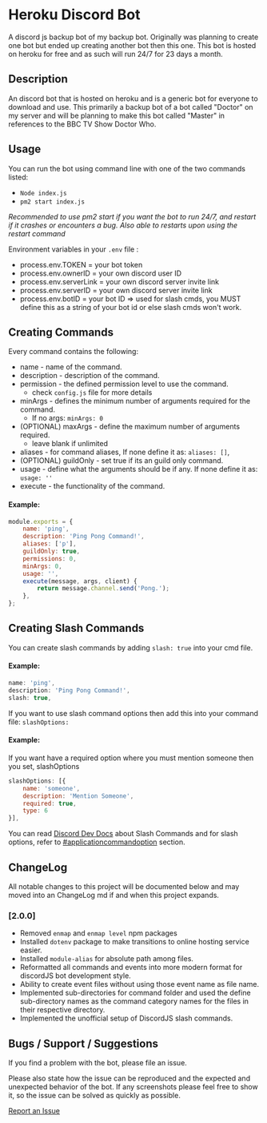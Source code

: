 # Heroku Discord Bot
A discord js backup bot of my backup bot. Originally was planning to create one bot but ended up creating another bot then this one. This bot is hosted on heroku for free and as such will run 24/7 for 23 days a month.


## Description
An discord bot that is hosted on heroku and is a generic bot for everyone to download and use. This primarily a backup bot of a bot called "Doctor" on my server and will be planning to make this bot called "Master" in references to the BBC TV Show Doctor Who.

## Usage

You can run the bot using command line with one of the two commands listed:
* `Node index.js`
* `pm2 start index.js`

*Recommended to use pm2 start if you want the bot to run 24/7, and restart if it crashes or encounters a bug. Also able to restarts upon using the restart command*

Environment variables in your `.env` file :
* process.env.TOKEN = your bot token
* process.env.ownerID = your own discord user ID
* process.env.serverLink = your own discord server invite link
* process.env.serverID = your own discord server invite link
* process.env.botID = your bot ID => used for slash cmds, you MUST define this as a string of your bot id or else slash cmds won't work.

## Creating Commands
Every command contains the following:
* name - name of the command.
* description - description of the command.
* permission - the defined permission level to use the command.
  * check `config.js` file for more details 
* minArgs - defines the minimum number of arguments required for the command. 
  * If no args: `minArgs: 0` 
* (OPTIONAL) maxArgs - define the maximum number of arguments required.
  * leave blank if unlimited
* aliases - for command aliases, If none define it as:  `aliases: []`,
* (OPTIONAL) guildOnly - set true if its an guild only command.
* usage - define what the arguments should be if any. If none define it as: `usage: ''`
* execute - the functionality of the command.

#### Example:
```JavaScript
module.exports = {
	name: 'ping',
	description: 'Ping Pong Command!',
	aliases: ['p'],
	guildOnly: true,
	permissions: 0,
	minArgs: 0, 
	usage: '',
	execute(message, args, client) {
		return message.channel.send('Pong.');
	},
};
```

## Creating Slash Commands
You can create slash commands by adding `slash: true` into your cmd file.

#### Example:
```javascript
name: 'ping',
description: 'Ping Pong Command!',
slash: true,
```

If you want to use slash command options then add this into your command file:
`slashOptions: `

#### Example:
If you want have a required option where you must mention someone then you set, slashOptions
```javascript
slashOptions: [{ 
    name: 'someone', 
    description: 'Mention Someone', 
    required: true, 
    type: 6 
}],
```

You can read [Discord Dev Docs](https://discord.com/developers/docs/interactions/slash-commands) about Slash Commands and for slash options, refer to [#applicationcommandoption](https://discord.com/developers/docs/interactions/slash-commands#applicationcommandoption) section.

## ChangeLog

All notable changes to this project will be documented below and may moved into an ChangeLog md if and when this project expands.
### [2.0.0]  
* Removed `enmap` and `enmap level` npm packages
* Installed `dotenv` package to make transitions to online hosting service easier.
* Installed `module-alias` for absolute path among files.
* Reformatted all commands and events into more modern format for discordJS bot development style. 
* Ability to create event files without using those event name as file name.
* Implemented sub-directories for command folder and used the define sub-directory names as the command category names for the files in their respective directory.
* Implemented the unofficial setup of DiscordJS slash commands.

## Bugs / Support / Suggestions

If you find a problem with the bot, please file an issue.

Please also state how the issue can be reproduced and the expected and unexpected behavior of the bot. If any screenshots please feel free to show it, so the issue can be solved as quickly as possible.

[Report an Issue](https://github.com/ngbrandon1994/heroku-bot/issues/new)

